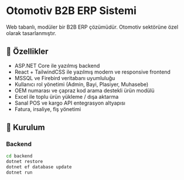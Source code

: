# Otomotiv B2B ERP Sistemi

Web tabanlı, modüler bir B2B ERP çözümüdür. Otomotiv sektörüne özel olarak tasarlanmıştır.

## 🚀 Özellikler
- ASP.NET Core ile yazılmış backend
- React + TailwindCSS ile yazılmış modern ve responsive frontend
- MSSQL ve Firebird veritabanı uyumluluğu
- Kullanıcı rol yönetimi (Admin, Bayi, Plasiyer, Muhasebe)
- OEM numarası ve çapraz kod arama destekli ürün modülü
- Excel ile toplu ürün yükleme / dışa aktarma
- Sanal POS ve kargo API entegrasyon altyapısı
- Fatura, irsaliye, fiş yönetimi

## 🔧 Kurulum
### Backend
```bash
cd backend
dotnet restore
dotnet ef database update
dotnet run
